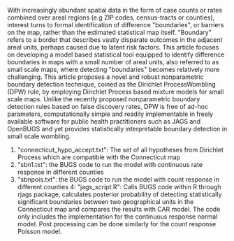 With increasingly abundant spatial data in the form of case counts or rates combined over areal regions (e.g ZIP codes, census-tracts or counties), interest turns to formal identification of difference "boundaries", or barriers on the map, rather than
the estimated statistical map itself. "Boundary" refers to a border that describes vastly disparate outcomes in the adjacent areal units, perhaps caused due to latent risk factors. This article focuses on developing a model based statistical tool equipped to
identify difference boundaries in maps with a small number of areal units, also referred to as small scale maps, where detecting "boundaries" becomes relatively more challenging. This article proposes a novel and robust nonparametric boundary detection
technique, coined as the Dirichlet ProcessWombling (DPW) rule, by employing Dirichlet Process based mixture models for small scale maps. Unlike the recently proposed nonparametric boundary detection rules based on false discovery rates, DPW is free of ad-hoc parameters, computationally simple and readily implementable in freely available software for public health practitioners such as JAGS and OpenBUGS and yet provides statistically interpretable boundary detection in small scale wombling.

1. "connecticut_hypo_accept.txt": The set of all hypotheses from Dirichlet Process which are compatible with the Connecticut map
2. "sbn1.txt": the BUGS code to run the model with continuous rate response in different counties
3. "sbnpois.txt": the BUGS code to run the model with count response in different counties
4: "jags_script.R": Calls BUGS code within R through rjags package, calculates posterior probability of detecting statistically significant                     boundaries between two geographical units in the Connecticut map and compares the results with CAR model. The code only                     includes the implementation for the continuous response normal model. Post processing can be done similarly for the                         count response Poisson model.
